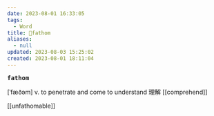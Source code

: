 ```yaml
---
date: 2023-08-01 16:33:05
tags:
  - Word
title: 📖fathom
aliases:
  - null
updated: 2023-08-03 15:25:02
created: 2023-08-01 18:11:04
---
```


<pre><strong>fathom</strong></pre>
[ˈfæðəm]
v. to penetrate and come to understand 理解
[[comprehend]]

[[unfathomable]]